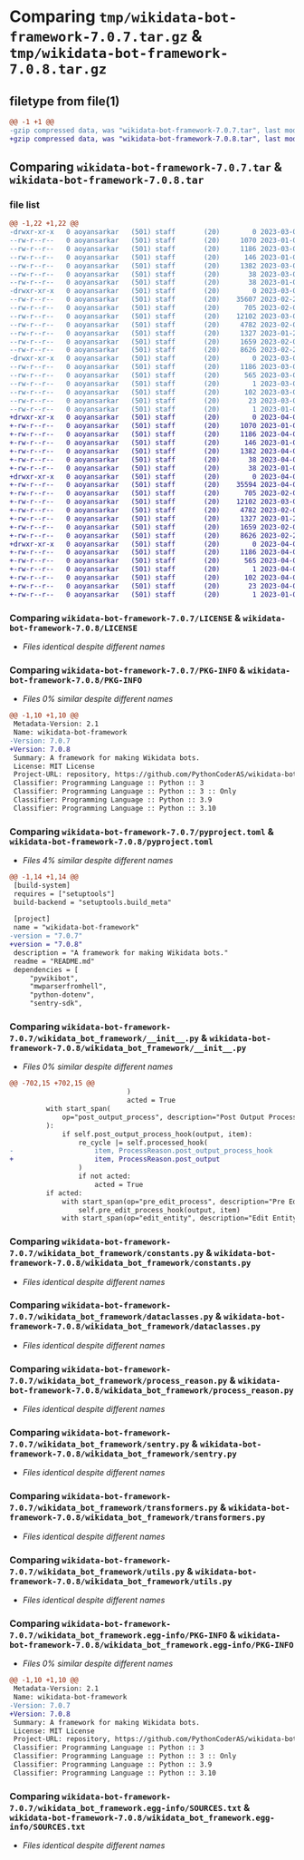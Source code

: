 # Comparing `tmp/wikidata-bot-framework-7.0.7.tar.gz` & `tmp/wikidata-bot-framework-7.0.8.tar.gz`

## filetype from file(1)

```diff
@@ -1 +1 @@
-gzip compressed data, was "wikidata-bot-framework-7.0.7.tar", last modified: Sat Mar  4 17:26:54 2023, max compression
+gzip compressed data, was "wikidata-bot-framework-7.0.8.tar", last modified: Fri Apr  7 13:07:44 2023, max compression
```

## Comparing `wikidata-bot-framework-7.0.7.tar` & `wikidata-bot-framework-7.0.8.tar`

### file list

```diff
@@ -1,22 +1,22 @@
-drwxr-xr-x   0 aoyansarkar   (501) staff       (20)        0 2023-03-04 17:26:54.801784 wikidata-bot-framework-7.0.7/
--rw-r--r--   0 aoyansarkar   (501) staff       (20)     1070 2023-01-08 17:41:08.000000 wikidata-bot-framework-7.0.7/LICENSE
--rw-r--r--   0 aoyansarkar   (501) staff       (20)     1186 2023-03-04 17:26:54.801617 wikidata-bot-framework-7.0.7/PKG-INFO
--rw-r--r--   0 aoyansarkar   (501) staff       (20)      146 2023-01-08 17:41:08.000000 wikidata-bot-framework-7.0.7/README.md
--rw-r--r--   0 aoyansarkar   (501) staff       (20)     1382 2023-03-04 17:24:25.000000 wikidata-bot-framework-7.0.7/pyproject.toml
--rw-r--r--   0 aoyansarkar   (501) staff       (20)       38 2023-03-04 17:26:54.801827 wikidata-bot-framework-7.0.7/setup.cfg
--rw-r--r--   0 aoyansarkar   (501) staff       (20)       38 2023-01-08 18:32:42.000000 wikidata-bot-framework-7.0.7/setup.py
-drwxr-xr-x   0 aoyansarkar   (501) staff       (20)        0 2023-03-04 17:26:54.800212 wikidata-bot-framework-7.0.7/wikidata_bot_framework/
--rw-r--r--   0 aoyansarkar   (501) staff       (20)    35607 2023-02-20 02:18:20.000000 wikidata-bot-framework-7.0.7/wikidata_bot_framework/__init__.py
--rw-r--r--   0 aoyansarkar   (501) staff       (20)      705 2023-02-04 22:38:43.000000 wikidata-bot-framework-7.0.7/wikidata_bot_framework/constants.py
--rw-r--r--   0 aoyansarkar   (501) staff       (20)    12102 2023-03-04 17:24:25.000000 wikidata-bot-framework-7.0.7/wikidata_bot_framework/dataclasses.py
--rw-r--r--   0 aoyansarkar   (501) staff       (20)     4782 2023-02-03 21:36:54.000000 wikidata-bot-framework-7.0.7/wikidata_bot_framework/process_reason.py
--rw-r--r--   0 aoyansarkar   (501) staff       (20)     1327 2023-01-23 02:06:05.000000 wikidata-bot-framework-7.0.7/wikidata_bot_framework/sentry.py
--rw-r--r--   0 aoyansarkar   (501) staff       (20)     1659 2023-02-04 17:10:17.000000 wikidata-bot-framework-7.0.7/wikidata_bot_framework/transformers.py
--rw-r--r--   0 aoyansarkar   (501) staff       (20)     8626 2023-02-20 01:04:13.000000 wikidata-bot-framework-7.0.7/wikidata_bot_framework/utils.py
-drwxr-xr-x   0 aoyansarkar   (501) staff       (20)        0 2023-03-04 17:26:54.801269 wikidata-bot-framework-7.0.7/wikidata_bot_framework.egg-info/
--rw-r--r--   0 aoyansarkar   (501) staff       (20)     1186 2023-03-04 17:26:54.000000 wikidata-bot-framework-7.0.7/wikidata_bot_framework.egg-info/PKG-INFO
--rw-r--r--   0 aoyansarkar   (501) staff       (20)      565 2023-03-04 17:26:54.000000 wikidata-bot-framework-7.0.7/wikidata_bot_framework.egg-info/SOURCES.txt
--rw-r--r--   0 aoyansarkar   (501) staff       (20)        1 2023-03-04 17:26:54.000000 wikidata-bot-framework-7.0.7/wikidata_bot_framework.egg-info/dependency_links.txt
--rw-r--r--   0 aoyansarkar   (501) staff       (20)      102 2023-03-04 17:26:54.000000 wikidata-bot-framework-7.0.7/wikidata_bot_framework.egg-info/requires.txt
--rw-r--r--   0 aoyansarkar   (501) staff       (20)       23 2023-03-04 17:26:54.000000 wikidata-bot-framework-7.0.7/wikidata_bot_framework.egg-info/top_level.txt
--rw-r--r--   0 aoyansarkar   (501) staff       (20)        1 2023-01-08 18:38:56.000000 wikidata-bot-framework-7.0.7/wikidata_bot_framework.egg-info/zip-safe
+drwxr-xr-x   0 aoyansarkar   (501) staff       (20)        0 2023-04-07 13:07:44.743328 wikidata-bot-framework-7.0.8/
+-rw-r--r--   0 aoyansarkar   (501) staff       (20)     1070 2023-01-08 17:41:08.000000 wikidata-bot-framework-7.0.8/LICENSE
+-rw-r--r--   0 aoyansarkar   (501) staff       (20)     1186 2023-04-07 13:07:44.743140 wikidata-bot-framework-7.0.8/PKG-INFO
+-rw-r--r--   0 aoyansarkar   (501) staff       (20)      146 2023-01-08 17:41:08.000000 wikidata-bot-framework-7.0.8/README.md
+-rw-r--r--   0 aoyansarkar   (501) staff       (20)     1382 2023-04-07 13:07:33.000000 wikidata-bot-framework-7.0.8/pyproject.toml
+-rw-r--r--   0 aoyansarkar   (501) staff       (20)       38 2023-04-07 13:07:44.743383 wikidata-bot-framework-7.0.8/setup.cfg
+-rw-r--r--   0 aoyansarkar   (501) staff       (20)       38 2023-01-08 18:32:42.000000 wikidata-bot-framework-7.0.8/setup.py
+drwxr-xr-x   0 aoyansarkar   (501) staff       (20)        0 2023-04-07 13:07:44.741459 wikidata-bot-framework-7.0.8/wikidata_bot_framework/
+-rw-r--r--   0 aoyansarkar   (501) staff       (20)    35594 2023-04-07 13:07:33.000000 wikidata-bot-framework-7.0.8/wikidata_bot_framework/__init__.py
+-rw-r--r--   0 aoyansarkar   (501) staff       (20)      705 2023-02-04 22:38:43.000000 wikidata-bot-framework-7.0.8/wikidata_bot_framework/constants.py
+-rw-r--r--   0 aoyansarkar   (501) staff       (20)    12102 2023-03-04 17:24:25.000000 wikidata-bot-framework-7.0.8/wikidata_bot_framework/dataclasses.py
+-rw-r--r--   0 aoyansarkar   (501) staff       (20)     4782 2023-02-03 21:36:54.000000 wikidata-bot-framework-7.0.8/wikidata_bot_framework/process_reason.py
+-rw-r--r--   0 aoyansarkar   (501) staff       (20)     1327 2023-01-23 02:06:05.000000 wikidata-bot-framework-7.0.8/wikidata_bot_framework/sentry.py
+-rw-r--r--   0 aoyansarkar   (501) staff       (20)     1659 2023-02-04 17:10:17.000000 wikidata-bot-framework-7.0.8/wikidata_bot_framework/transformers.py
+-rw-r--r--   0 aoyansarkar   (501) staff       (20)     8626 2023-02-20 01:04:13.000000 wikidata-bot-framework-7.0.8/wikidata_bot_framework/utils.py
+drwxr-xr-x   0 aoyansarkar   (501) staff       (20)        0 2023-04-07 13:07:44.742738 wikidata-bot-framework-7.0.8/wikidata_bot_framework.egg-info/
+-rw-r--r--   0 aoyansarkar   (501) staff       (20)     1186 2023-04-07 13:07:44.000000 wikidata-bot-framework-7.0.8/wikidata_bot_framework.egg-info/PKG-INFO
+-rw-r--r--   0 aoyansarkar   (501) staff       (20)      565 2023-04-07 13:07:44.000000 wikidata-bot-framework-7.0.8/wikidata_bot_framework.egg-info/SOURCES.txt
+-rw-r--r--   0 aoyansarkar   (501) staff       (20)        1 2023-04-07 13:07:44.000000 wikidata-bot-framework-7.0.8/wikidata_bot_framework.egg-info/dependency_links.txt
+-rw-r--r--   0 aoyansarkar   (501) staff       (20)      102 2023-04-07 13:07:44.000000 wikidata-bot-framework-7.0.8/wikidata_bot_framework.egg-info/requires.txt
+-rw-r--r--   0 aoyansarkar   (501) staff       (20)       23 2023-04-07 13:07:44.000000 wikidata-bot-framework-7.0.8/wikidata_bot_framework.egg-info/top_level.txt
+-rw-r--r--   0 aoyansarkar   (501) staff       (20)        1 2023-01-08 18:38:56.000000 wikidata-bot-framework-7.0.8/wikidata_bot_framework.egg-info/zip-safe
```

### Comparing `wikidata-bot-framework-7.0.7/LICENSE` & `wikidata-bot-framework-7.0.8/LICENSE`

 * *Files identical despite different names*

### Comparing `wikidata-bot-framework-7.0.7/PKG-INFO` & `wikidata-bot-framework-7.0.8/PKG-INFO`

 * *Files 0% similar despite different names*

```diff
@@ -1,10 +1,10 @@
 Metadata-Version: 2.1
 Name: wikidata-bot-framework
-Version: 7.0.7
+Version: 7.0.8
 Summary: A framework for making Wikidata bots.
 License: MIT License
 Project-URL: repository, https://github.com/PythonCoderAS/wikidata-bot-framework
 Classifier: Programming Language :: Python :: 3
 Classifier: Programming Language :: Python :: 3 :: Only
 Classifier: Programming Language :: Python :: 3.9
 Classifier: Programming Language :: Python :: 3.10
```

### Comparing `wikidata-bot-framework-7.0.7/pyproject.toml` & `wikidata-bot-framework-7.0.8/pyproject.toml`

 * *Files 4% similar despite different names*

```diff
@@ -1,14 +1,14 @@
 [build-system]
 requires = ["setuptools"]
 build-backend = "setuptools.build_meta"
 
 [project]
 name = "wikidata-bot-framework"
-version = "7.0.7"
+version = "7.0.8"
 description = "A framework for making Wikidata bots."
 readme = "README.md"
 dependencies = [
     "pywikibot",
     "mwparserfromhell",
     "python-dotenv",
     "sentry-sdk",
```

### Comparing `wikidata-bot-framework-7.0.7/wikidata_bot_framework/__init__.py` & `wikidata-bot-framework-7.0.8/wikidata_bot_framework/__init__.py`

 * *Files 0% similar despite different names*

```diff
@@ -702,15 +702,15 @@
                             )
                             acted = True
         with start_span(
             op="post_output_process", description="Post Output Process Hook"
         ):
             if self.post_output_process_hook(output, item):
                 re_cycle |= self.processed_hook(
-                    item, ProcessReason.post_output_process_hook
+                    item, ProcessReason.post_output
                 )
                 if not acted:
                     acted = True
         if acted:
             with start_span(op="pre_edit_process", description="Pre Edit Process Hook"):
                 self.pre_edit_process_hook(output, item)
             with start_span(op="edit_entity", description="Edit Entity"):
```

### Comparing `wikidata-bot-framework-7.0.7/wikidata_bot_framework/constants.py` & `wikidata-bot-framework-7.0.8/wikidata_bot_framework/constants.py`

 * *Files identical despite different names*

### Comparing `wikidata-bot-framework-7.0.7/wikidata_bot_framework/dataclasses.py` & `wikidata-bot-framework-7.0.8/wikidata_bot_framework/dataclasses.py`

 * *Files identical despite different names*

### Comparing `wikidata-bot-framework-7.0.7/wikidata_bot_framework/process_reason.py` & `wikidata-bot-framework-7.0.8/wikidata_bot_framework/process_reason.py`

 * *Files identical despite different names*

### Comparing `wikidata-bot-framework-7.0.7/wikidata_bot_framework/sentry.py` & `wikidata-bot-framework-7.0.8/wikidata_bot_framework/sentry.py`

 * *Files identical despite different names*

### Comparing `wikidata-bot-framework-7.0.7/wikidata_bot_framework/transformers.py` & `wikidata-bot-framework-7.0.8/wikidata_bot_framework/transformers.py`

 * *Files identical despite different names*

### Comparing `wikidata-bot-framework-7.0.7/wikidata_bot_framework/utils.py` & `wikidata-bot-framework-7.0.8/wikidata_bot_framework/utils.py`

 * *Files identical despite different names*

### Comparing `wikidata-bot-framework-7.0.7/wikidata_bot_framework.egg-info/PKG-INFO` & `wikidata-bot-framework-7.0.8/wikidata_bot_framework.egg-info/PKG-INFO`

 * *Files 0% similar despite different names*

```diff
@@ -1,10 +1,10 @@
 Metadata-Version: 2.1
 Name: wikidata-bot-framework
-Version: 7.0.7
+Version: 7.0.8
 Summary: A framework for making Wikidata bots.
 License: MIT License
 Project-URL: repository, https://github.com/PythonCoderAS/wikidata-bot-framework
 Classifier: Programming Language :: Python :: 3
 Classifier: Programming Language :: Python :: 3 :: Only
 Classifier: Programming Language :: Python :: 3.9
 Classifier: Programming Language :: Python :: 3.10
```

### Comparing `wikidata-bot-framework-7.0.7/wikidata_bot_framework.egg-info/SOURCES.txt` & `wikidata-bot-framework-7.0.8/wikidata_bot_framework.egg-info/SOURCES.txt`

 * *Files identical despite different names*

